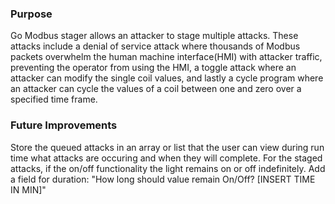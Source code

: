 ### Purpose

Go Modbus stager allows an attacker to stage multiple attacks. These attacks include a denial of service attack where thousands of Modbus packets overwhelm the human machine interface(HMI) with attacker traffic, preventing the operator from using the HMI, a toggle attack where an attacker can modify the single coil values, and lastly a cycle program where an attacker can cycle the values of a coil between one and zero over a specified time frame. 

### Future Improvements

Store the queued attacks in an array or list that the user can view during run time what attacks are occuring and when they will complete.
For the staged attacks, if the on/off functionality the light remains on or off indefinitely. Add a field for duration: "How long should value remain On/Off? [INSERT TIME IN MIN]" 
